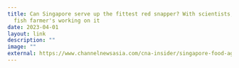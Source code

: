 ```yaml
---
title: Can Singapore serve up the fittest red snapper? With scientists, this
  fish farmer's working on it
date: 2023-04-01
layout: link
description: ""
image: ""
external: https://www.channelnewsasia.com/cna-insider/singapore-food-agency-selective-breeding-red-snapper-scientists-fish-farmers-research-3383251
---
```

